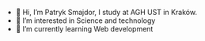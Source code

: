 - 👋 Hi, I’m Patryk Smajdor, I study at AGH UST in Kraków.
- 👀 I’m interested in Science and technology
- 🌱 I’m currently learning Web development

<!---
psmajdor/psmajdor is a ✨ special ✨ repository because its `README.md` (this file) appears on your GitHub profile.
You can click the Preview link to take a look at your changes.
--->
